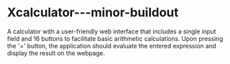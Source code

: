 # Xcalculator---minor-buildout
A calculator with a user-friendly web interface that includes a single input field and 16 buttons to facilitate basic arithmetic calculations. Upon pressing the '=' button, the application should evaluate the entered expression and display the result on the webpage.
